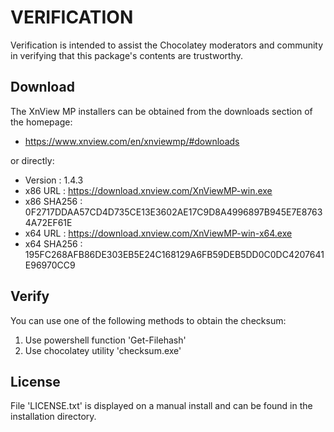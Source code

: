 # VERIFICATION
Verification is intended to assist the Chocolatey moderators and community in verifying that this package's contents are trustworthy.

## Download
The XnView MP installers can be obtained from the downloads section of 
the homepage:
- https://www.xnview.com/en/xnviewmp/#downloads

or directly:
- Version    : 1.4.3
- x86 URL    : https://download.xnview.com/XnViewMP-win.exe
- x86 SHA256 : 0F2717DDAA57CD4D735CE13E3602AE17C9D8A4996897B945E7E87634A72EF61E
- x64 URL    : https://download.xnview.com/XnViewMP-win-x64.exe
- x64 SHA256 : 195FC268AFB86DE303EB5E24C168129A6FB59DEB5DD0C0DC4207641E96970CC9


## Verify
You can use one of the following methods to obtain the checksum:
1. Use powershell function 'Get-Filehash'
2. Use chocolatey utility 'checksum.exe'


## License
File 'LICENSE.txt' is displayed on a manual install and can be found in
the installation directory.
